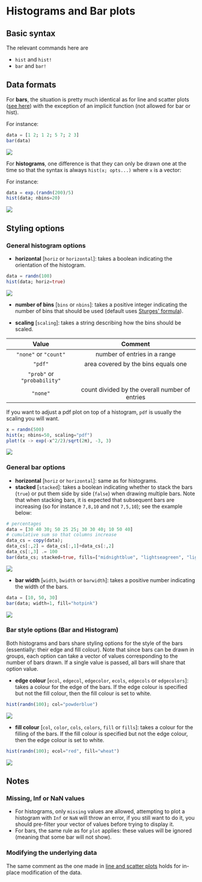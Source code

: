 # Histograms and Bar plots

## Basic syntax

The relevant commands here are

- `hist` and `hist!`
- `bar` and `bar!`

## Data formats

For **bars**, the situation is pretty much identical as for line and scatter plots ([see here](../../line-scatter/#Data-formats-1)) with the exception of an implicit function (not allowed for bar or hist).

For instance:


```julia
data = [1 2; 1 2; 5 7; 2 3]
bar(data)
```

![](../exgen/out/hb_ex1.svg)


For **histograms**, one difference is that they can only be drawn one at the time so that the syntax is always `hist(x; opts...)` where `x` is a vector:

For instance:


```julia
data = exp.(randn(200)/5)
hist(data; nbins=20)
```

![](../exgen/out/hb_ex2.svg)


## Styling options

### General histogram options

* **horizontal** [`horiz` or `horizontal`]: takes a boolean indicating the orientation of the histogram.


```julia
data = randn(100)
hist(data; horiz=true)
```

![](../exgen/out/hb_ex3.svg)


* **number of bins** [`bins` or `nbins`]: takes a positive integer indicating the number of bins that should be used (default uses [Sturges' formula](https://en.wikipedia.org/wiki/Histogram#Sturges'_formula)).

* **scaling** [`scaling`]: takes a string describing how the bins should be scaled.

| Value    | Comment  |
| :------: | :-----: |
| `"none"` or `"count"` | number of entries in a range |
| `"pdf"`     | area covered by the bins equals one |
| `"prob"` or `"probability"`     |
| `"none"`   |  count divided by the overall number of entries  |

If you want to adjust a pdf plot on top of a histogram, `pdf` is usually the scaling you will want.


```julia
x = randn(500)
hist(x; nbins=50, scaling="pdf")
plot!(x -> exp(-x^2/2)/sqrt(2π), -3, 3)
```

![](../exgen/out/hb_ex4.svg)


### General bar options

* **horizontal** [`horiz` or `horizontal`]: same as for histograms.
* **stacked** [`stacked`]: takes a boolean indicating whether to stack the bars (`true`) or put them side by side (`false`) when drawing multiple bars. Note that when stacking bars, it is expected that subsequent bars are increasing (so for instance `7,8,10` and not `7,5,10`); see the example below:


```julia
# percentages
data = [30 40 30; 50 25 25; 30 30 40; 10 50 40]
# cumulative sum so that columns increase
data_cs = copy(data);
data_cs[:,2] = data_cs[:,1]+data_cs[:,2]
data_cs[:,3] .= 100
bar(data_cs; stacked=true, fills=["midnightblue", "lightseagreen", "lightsalmon"])
```

![](../exgen/out/hb_ex5.svg)


* **bar width** [`width`, `bwidth` or `barwidth`]: takes a positive number indicating the width of the bars.


```julia
data = [10, 50, 30]
bar(data; width=1, fill="hotpink")
```

![](../exgen/out/hb_ex6.svg)


### Bar style options (Bar and Histogram)

Both histograms and bars share styling options for the style of the bars (essentially: their edge and fill colour).
Note that since bars can be drawn in groups, each option can take a vector of values corresponding to the number of bars drawn.
If a single value is passed, all bars will share that option value.

* **edge colour** [`ecol`, `edgecol`, `edgecolor`, `ecols`, `edgecols` or `edgecolors`]: takes a colour for the edge of the bars. If the edge colour is specified but not the fill colour, then the fill colour is set to white.


```julia
hist(randn(100); col="powderblue")
```

![](../exgen/out/hb_ex7.svg)


* **fill colour** [`col`, `color`, `cols`, `colors`, `fill` or `fills`]: takes a colour for the filling of the bars. If the fill colour is specified but not the edge colour, then the edge colour is set to white.


```julia
hist(randn(100); ecol="red", fill="wheat")
```

![](../exgen/out/hb_ex8.svg)


## Notes

### Missing, Inf or NaN values

* For histograms, only `missing` values are allowed, attempting to plot a histogram with `Inf` or `NaN` will throw an error, if you still want to do it, you should pre-filter your vector of values before trying to display it.
* For bars, the same rule as for `plot` applies: these values will be ignored (meaning that some bar will not show).

### Modifying the underlying data

The same comment as the one made in [line and scatter plots](http://localhost:8080/man/line-scatter/#Modifying-the-underlying-data-1) holds for in-place modification of the data.
